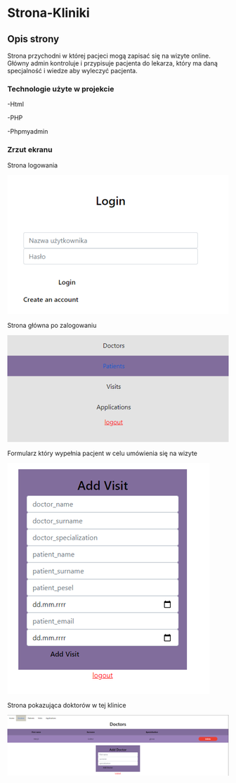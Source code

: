 # Strona-Kliniki


## Opis strony

Strona przychodni w której pacjeci mogą zapisać się na wizyte online. Główny admin kontroluje i przypisuje pacjenta do lekarza, który ma daną specjalność i wiedze aby wyleczyć pacjenta.



### Technologie użyte w projekcie


-Html




-PHP



-Phpmyadmin







### Zrzut ekranu

Strona logowania 

![](https://github.com/maleckyy/Strona-Kliniki/blob/main/szpital.PNG)









Strona główna po zalogowaniu

![](https://github.com/maleckyy/Strona-Kliniki/blob/main/szpital1.PNG)












Formularz który wypełnia pacjent w celu umówienia się na wizyte

![](https://github.com/maleckyy/Strona-Kliniki/blob/main/szpital4.PNG)














Strona pokazująca doktorów w tej klinice

![](https://github.com/maleckyy/Strona-Kliniki/blob/main/szpital3.PNG)
